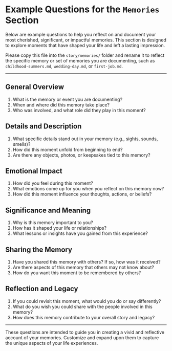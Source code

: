 # Example Questions for the `Memories` Section

Below are example questions to help you reflect on and document your most cherished, significant, or impactful memories. This section is designed to explore moments that have shaped your life and left a lasting impression.

Please copy this file into the `story/memories/` folder and rename it to reflect the specific memory or set of memories you are documenting, such as `childhood-summers.md`, `wedding-day.md`, or `first-job.md`.

---

## **General Overview**
1. What is the memory or event you are documenting?
2. When and where did this memory take place?
3. Who was involved, and what role did they play in this moment?

## **Details and Description**
1. What specific details stand out in your memory (e.g., sights, sounds, smells)?
2. How did this moment unfold from beginning to end?
3. Are there any objects, photos, or keepsakes tied to this memory?

## **Emotional Impact**
1. How did you feel during this moment?
2. What emotions come up for you when you reflect on this memory now?
3. How did this moment influence your thoughts, actions, or beliefs?

## **Significance and Meaning**
1. Why is this memory important to you?
2. How has it shaped your life or relationships?
3. What lessons or insights have you gained from this experience?

## **Sharing the Memory**
1. Have you shared this memory with others? If so, how was it received?
2. Are there aspects of this memory that others may not know about?
3. How do you want this moment to be remembered by others?

## **Reflection and Legacy**
1. If you could revisit this moment, what would you do or say differently?
2. What do you wish you could share with the people involved in this memory?
3. How does this memory contribute to your overall story and legacy?

---

These questions are intended to guide you in creating a vivid and reflective account of your memories. Customize and expand upon them to capture the unique aspects of your life experiences.
